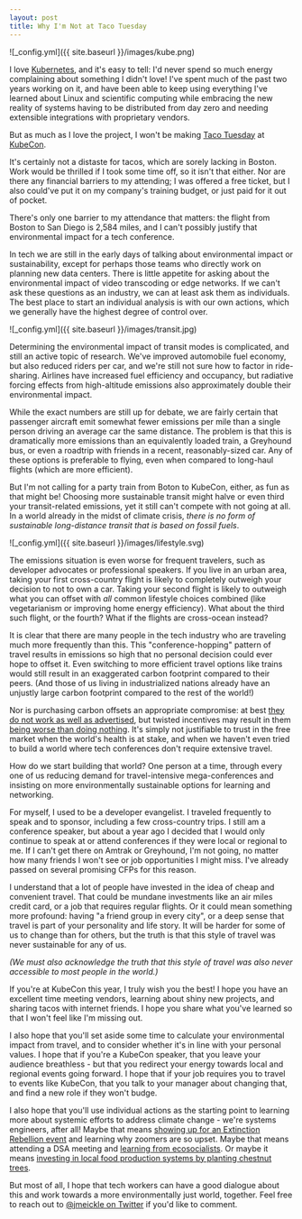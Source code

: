 ```yaml
---
layout: post
title: Why I'm Not at Taco Tuesday
---
```


![_config.yml]({{ site.baseurl }}/images/kube.png)

I love [Kubernetes](https://kubernetes.io/), and it's easy to tell: I'd never spend so much energy complaining about something I didn't love! I've spent much of the past two years working on it, and have been able to keep using everything I've learned about Linux and scientific computing while embracing the new reality of systems having to be distributed from day zero and needing extensible integrations with proprietary vendors.

But as much as I love the project, I won't be making [Taco Tuesday](https://kccncna19.sched.com/event-goers/6172742a809d943d43633001b4ff1ce5) at [KubeCon](https://events19.linuxfoundation.org/events/kubecon-cloudnativecon-north-america-2019/).
<!--more-->

 It's certainly not a distaste for tacos, which are sorely lacking in Boston. Work would be thrilled if I took some time off, so it isn't that either. Nor are there any financial barriers to my attending; I was offered a free ticket, but I also could've put it on my company's training budget, or just paid for it out of pocket.

There's only one barrier to my attendance that matters: the flight from Boston to San Diego is 2,584 miles, and I can't possibly justify that environmental impact for a tech conference.

In tech we are still in the early days of talking about environmental impact or sustainability, except for perhaps those teams who directly work on planning new data centers. There is little appetite for asking about the environmental impact of video transcoding or edge networks. If we can't ask these questions as an industry, we can at least ask them as individuals. The best place to start an individual analysis is with our own actions, which we generally have the highest degree of control over.

![_config.yml]({{ site.baseurl }}/images/transit.jpg)

Determining the environmental impact of transit modes is complicated, and still an active topic of research. We've improved automobile fuel economy, but also reduced riders per car, and we're still not sure how to factor in ride-sharing. Airlines have increased fuel efficiency and occupancy, but radiative forcing effects from high-altitude emissions also approximately double their environmental impact.

While the exact numbers are still up for debate, we are fairly certain that passenger aircraft emit somewhat fewer emissions per mile than a single person driving an average car the same distance. The problem is that this is dramatically more emissions than an equivalently loaded train, a Greyhound bus, or even a roadtrip with friends in a recent, reasonably-sized car. Any of these options is preferable to flying, even when compared to long-haul flights (which are more efficient).

But I'm not calling for a party train from Boton to KubeCon, either, as fun as that might be! Choosing more sustainable transit might halve or even third your transit-related emissions, yet it still can't compete with not going at all. In a world already in the midst of climate crisis, _there is no form of sustainable long-distance transit that is based on fossil fuels_.

![_config.yml]({{ site.baseurl }}/images/lifestyle.svg)

The emissions situation is even worse for frequent travelers, such as developer advocates or professional speakers. If you live in an urban area, taking your first cross-country flight is likely to completely outweigh your decision to not to own a car. Taking your second flight is likely to outweigh what you can offset with _all_ common lifestyle choices combined (like vegetarianism or improving home energy efficiency). What about the third such flight, or the fourth? What if the flights are cross-ocean instead?

It is clear that there are many people in the tech industry who are traveling much more frequently than this. This "conference-hopping" pattern of travel results in emissions so high that no personal decision could ever hope to offset it. Even switching to more efficient travel options like trains would still result in an exaggerated carbon footprint compared to their peers. (And those of us living in industrialized nations already have an unjustly large carbon footprint compared to the rest of the world!)

Nor is purchasing carbon offsets an appropriate compromise: at best [they do not work as well as advertised](https://www.csmonitor.com/Environment/2010/0420/Buying-carbon-offsets-may-ease-eco-guilt-but-not-global-warming), but twisted incentives may result in them [being worse than doing nothing](https://features.propublica.org/brazil-carbon-offsets/inconvenient-truth-carbon-credits-dont-work-deforestation-redd-acre-cambodia/). It's simply not justifiable to trust in the free market when the world's health is at stake, and when we haven't even tried to build a world where tech conferences don't require extensive travel.

How do we start building that world? One person at a time, through every one of us reducing demand for travel-intensive mega-conferences and insisting on more environmentally sustainable options for learning and networking.

For myself, I used to be a developer evangelist. I traveled frequently to speak and to sponsor, including a few cross-country trips. I still am a conference speaker, but about a year ago I decided that I would only continue to speak at or attend conferences if they were local or regional to me. If I can't get there on Amtrak or Greyhound, I'm not going, no matter how many friends I won't see or job opportunities I might miss. I've already passed on several promising CFPs for this reason.

I understand that a lot of people have invested in the idea of cheap and convenient travel. That could be mundane investments like an air miles credit card, or a job that requires regular flights. Or it could mean something more profound: having "a friend group in every city", or a deep sense that travel is part of your personality and life story. It will be harder for some of us to change than for others, but the truth is that this style of travel was never sustainable for any of us.

_(We must also acknowledge the truth that this style of travel was also never accessible to most people in the world.)_

If you're at KubeCon this year, I truly wish you the best! I hope you have an excellent time meeting vendors, learning about shiny new projects, and sharing tacos with internet friends. I hope you share what you've learned so that I won't feel like I'm missing out.

I also hope that you'll set aside some time to calculate your environmental impact from travel, and to consider whether it's in line with your personal values. I hope that if you're a KubeCon speaker, that you leave your audience breathless - but that you redirect your energy towards local and regional events going forward. I hope that if your job requires you to travel to events like KubeCon, that you talk to your manager about changing that, and find a new role if they won't budge.

I also hope that you'll use individual actions as the starting point to learning more about systemic efforts to address climate change - we're systems engineers, after all! Maybe that means [showing up for an Extinction Rebellion event](https://rebellion.earth/act-now/local-groups/) and learning why zoomers are so upset. Maybe that means attending a DSA meeting and [learning from ecosocialists](https://www.dsausa.org/working-groups/ecosocialist-working-group/). Or maybe it means [investing in local food production systems by planting chestnut trees](https://twitter.com/buildsoil/status/1159754357669167104?lang=en).

But most of all, I hope that tech workers can have a good dialogue about this and work towards a more environmentally just world, together. Feel free to reach out to [@jmeickle on Twitter](https://twitter.com/jmeickle) if you'd like to comment.




